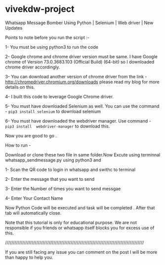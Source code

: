 
# vivekdw-project
Whatsapp Message Bomber Using Python | Selenium | Web driver | New Updates


Points to note before you run the script :- 

1- You must be using python3 to run the code

2- Google chrome and chrome driver version must be same. I have Google chrome of Version 73.0.3683.103 (Official Build) (64-bit) so I downloaded chrome driver accordingly.

3- You can download another version of chrome driver from the link - http://chromedriver.chromium.org/downloads please read my blog for more details on this.

4- I built this code to leverage Google Chrome driver.

5- You must have downloaded Selenium as well. You can use the command - `pip3 install selenium` to download selenium

6- You must have downloaded the webdriver manager. Use command - `pip3 install  webdriver-manager` to download this.

Now you are good to go .

How to run -

Download or clone these two file in same folder.Now Excute using terminnal  whatsapp_sendmessage.py using python3 and

1- Scan the QR code to login in whatsapp and swithc to terminal 

2- Enter the message that you want to send 

3- Enter the Number of times you want to send messgae 

4- Enter Your Contact Name 

Now Python Code will be executed and task will be completed . After that tab will automatically close.

Note that this tutorial is only for educational purpose. We are not responsible if you friends or whatsapp itself blocks you for excess use of this.

/////////////////////////////////////////////////////////////////////////////////////////

If you are still facing any issue you can comment on the post <enter link here> I will be more than happy to help you.

